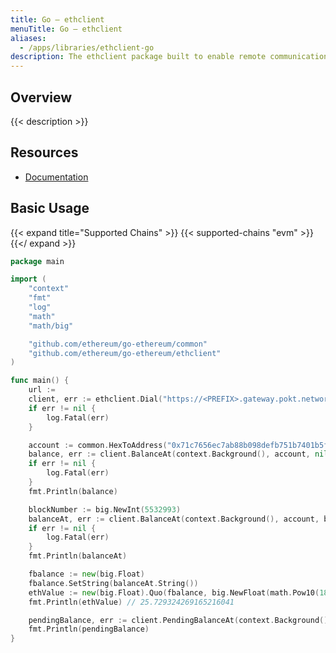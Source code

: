 ```yaml
---
title: Go – ethclient
menuTitle: Go – ethclient
aliases:
  - /apps/libraries/ethclient-go
description: The ethclient package built to enable remote communication directly to an ethereum mode, including RPC access over HTTP.
---
```


## Overview

{{< description >}}

## Resources

- [Documentation](https://goethereumbook.org/client-setup/)

## Basic Usage

{{< expand title="Supported Chains" >}}
{{< supported-chains "evm" >}}
{{</ expand >}}

```go
package main

import (
    "context"
    "fmt"
    "log"
    "math"
    "math/big"

    "github.com/ethereum/go-ethereum/common"
    "github.com/ethereum/go-ethereum/ethclient"
)

func main() {
    url :=
    client, err := ethclient.Dial("https://<PREFIX>.gateway.pokt.network/v1/lb/<PORTAL-ID>")
    if err != nil {
        log.Fatal(err)
    }

    account := common.HexToAddress("0x71c7656ec7ab88b098defb751b7401b5f6d8976f")
    balance, err := client.BalanceAt(context.Background(), account, nil)
    if err != nil {
        log.Fatal(err)
    }
    fmt.Println(balance)

    blockNumber := big.NewInt(5532993)
    balanceAt, err := client.BalanceAt(context.Background(), account, blockNumber)
    if err != nil {
        log.Fatal(err)
    }
    fmt.Println(balanceAt)

    fbalance := new(big.Float)
    fbalance.SetString(balanceAt.String())
    ethValue := new(big.Float).Quo(fbalance, big.NewFloat(math.Pow10(18)))
    fmt.Println(ethValue) // 25.729324269165216041

    pendingBalance, err := client.PendingBalanceAt(context.Background(), account)
    fmt.Println(pendingBalance)
}
```
